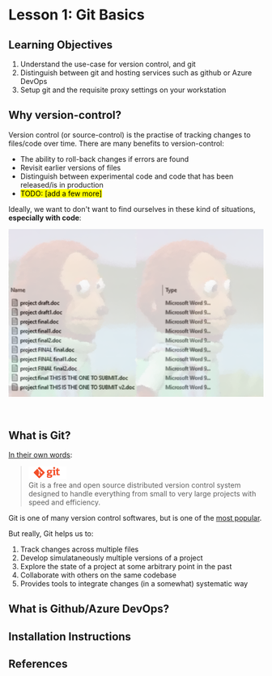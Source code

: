 # Lesson 1: Git Basics

## Learning Objectives

1. Understand the use-case for version control, and git
2. Distinguish between git and hosting services such as github or Azure DevOps
3. Setup git and the requisite proxy settings on your workstation

## Why version-control?

Version control (or source-control) is the practise of tracking changes to files/code over time. There are many benefits to version-control:
+ The ability to roll-back changes if errors are found 
+ Revisit earlier versions of files
+ Distinguish between experimental code and code that has been released/is in production
+ <mark>TODO: [add a few more]</mark>


Ideally, we want to don't want to find ourselves in these kind of situations, **especially with code**:


<kbd><img src="assets/00_bad_file_mgmt.png" alt="A picture of multiple files with bad file names, with the awkward look monkey puppet meme as background." width="600"/></kbd>

![]()

## What is Git?

[In their own words](https://git-scm.com/):
> <img src="assets/01_git_logo.png" alt="The git logo" width="75"/><br> Git is a free and open source distributed version control system designed to handle everything from small to very large projects with speed and efficiency.
> 

Git is one of many version control softwares, but is one of the [most popular](https://rhodecode.com/insights/version-control-systems-2016#:~:text=To%20sum%20this%20up%3A,Mozilla%2C%20Nginx%2C%20and%20NetBeans.).

But really, Git helps us to:
1. Track changes across multiple files
2. Develop simulataneously multiple versions of a project
3. Explore the state of a project at some arbitrary point in the past
4. Collaborate with others on the same codebase
5. Provides tools to integrate changes (in a somewhat) systematic way


## What is Github/Azure DevOps?

## Installation Instructions

## References

